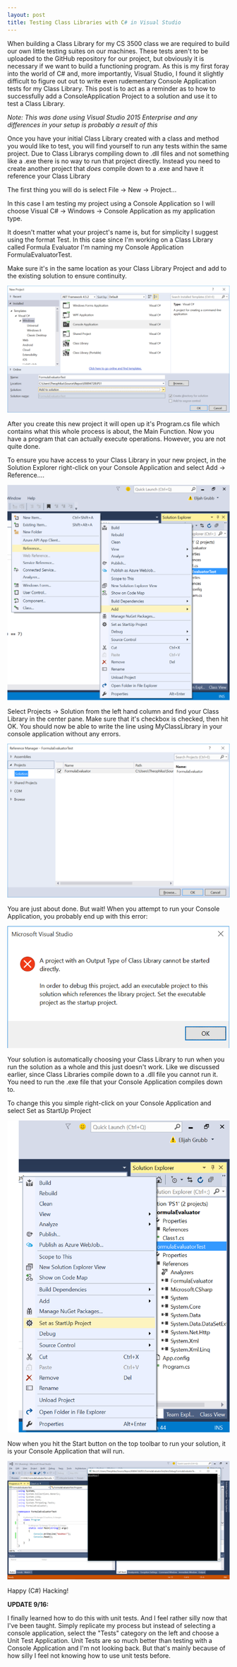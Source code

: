 ```yaml
---
layout: post
title: Testing Class Libraries with C# in Visual Studio
---
```


When building a Class Library for my CS 3500 class we are required to build our own little testing suites on our machines. These tests aren't to be uploaded to the GitHub repository for our project, but obviously it is necessary if we want to build a functioning program. As this is my first foray into the world of C# and, more importantly, Visual Studio, I found it slightly difficult to figure out out to write even rudementary Console Application tests for my Class Library. This post is to act as a reminder as to how to successfully add a ConsoleApplication Project to a solution and use it to test a Class Library.

*Note: This was done using Visual Studio 2015 Enterprise and any differences in your setup is probably a result of this*

Once you have your initial Class Library created with a class and method you would like to test, you will find yourself to run any tests within the same project. Due to Class Librarys compiling down to .dll files and not something like a .exe there is no way to run that project directly. Instead you need to create another project that *does* compile down to a .exe and have it reference your Class Library

The first thing you will do is select File -> New -> Project...

In this case I am testing my project using a Console Application so I will choose Visual C# -> Windows -> Console Application as my application type.

It doesn't matter what your project's name is, but for simplicity I suggest using the format <ClassLibraryProjectName>Test. In this case since I'm working on a Class Library called Formula Evaluator I'm naming my Console Application FormulaEvaluatorTest.

Make sure it's in the same location as your Class Library Project and add to the existing solution to ensure continuity.

![New Project](/images/new-project.png)

After you create this new project it will open up it's Program.cs file which contains what this whole process is about, the Main Function. Now you have a program that can actually execute operations. However, you are not quite done.

To ensure you have access to your Class Library in your new project, in the Solution Explorer right-click on your Console Application and select Add -> Reference....

![Add Reference](/images/add-reference.png)

Select Projects -> Solution from the left hand column and find your Class Library in the center pane. Make sure that it's checkbox is checked, then hit OK. You should now be able to write the line using MyClassLibrary in your console application without any errors.

![Reference Manager](/images/reference-manager.png)

You are just about done. But wait! When you attempt to run your Console Application, you probably end up with this error:

![Startup Error](/images/start-up-error.png)

Your solution is automatically choosing your Class Library to run when you run the solution as a whole and this just doesn't work. Like we discussed earlier, since Class Libraries compile down to a .dll file you cannot run it. You need to run the .exe file that your Console Application compiles down to.

To change this you simple right-click on your Console Application and select Set as StartUp Project

![Set as StartUp Project](/images/set-as-start-up.png)

Now when you hit the Start button on the top toolbar to run your solution, it is your Console Application that will run.

![It's Working!](/images/its-working.png)

Happy (C#) Hacking!

**UPDATE 9/16:**

I finally learned how to do this with unit tests. And I feel rather silly now that I've been taught. Simply replicate my process but instead of selecting a console application, select the "Tests" category on the left and choose a Unit Test Application. Unit Tests are so much better than testing with a Console Application and I'm not looking back. But that's mainly because of how silly I feel not knowing how to use unit tests before.
